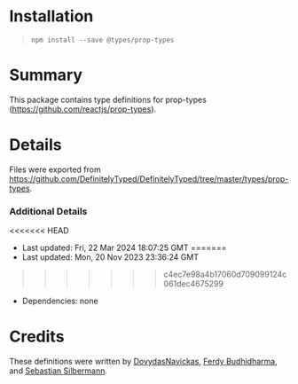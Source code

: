 # Installation
> `npm install --save @types/prop-types`

# Summary
This package contains type definitions for prop-types (https://github.com/reactjs/prop-types).

# Details
Files were exported from https://github.com/DefinitelyTyped/DefinitelyTyped/tree/master/types/prop-types.

### Additional Details
<<<<<<< HEAD
 * Last updated: Fri, 22 Mar 2024 18:07:25 GMT
=======
 * Last updated: Mon, 20 Nov 2023 23:36:24 GMT
>>>>>>> c4ec7e98a4b17060d709099124c061dec4675299
 * Dependencies: none

# Credits
These definitions were written by [DovydasNavickas](https://github.com/DovydasNavickas), [Ferdy Budhidharma](https://github.com/ferdaber), and [Sebastian Silbermann](https://github.com/eps1lon).
